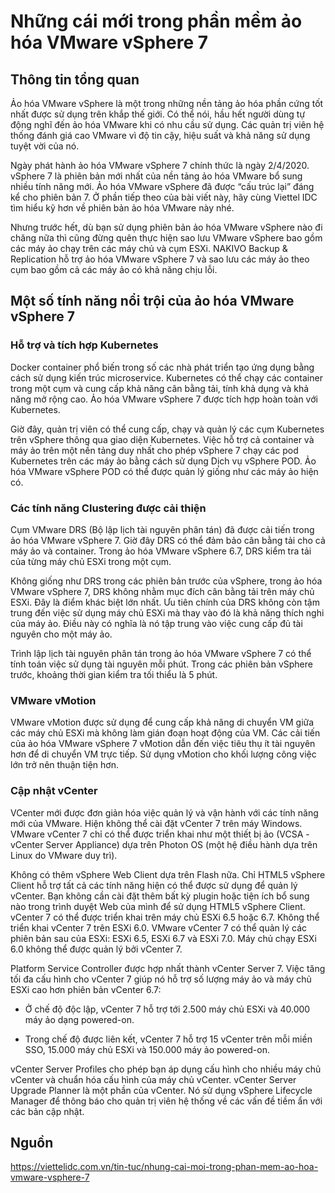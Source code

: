 # Những cái mới trong phần mềm ảo hóa VMware vSphere 7

## Thông tin tổng quan

Ảo hóa VMware vSphere là một trong những nền tảng ảo hóa phần cứng tốt nhất được sử dụng trên khắp thế giới. Có thể nói, hầu hết người dùng tự động nghĩ đến ảo hóa VMware khi có nhu cầu sử dụng. Các quản trị viên hệ thống đánh giá cao VMware vì độ tin cậy, hiệu suất và khả năng sử dụng tuyệt vời của nó. 

Ngày phát hành ảo hóa VMware vSphere 7 chính thức là ngày 2/4/2020. vSphere 7 là phiên bản mới nhất của nền tảng  ảo hóa VMware bổ sung nhiều tính năng mới. Ảo hóa VMware vSphere đã được “cấu trúc lại” đáng kể cho phiên bản 7. Ở phần tiếp theo của bài viết này, hãy cùng Viettel IDC tìm hiểu kỹ hơn về phiên bản ảo hóa VMware này nhé.

Nhưng trước hết, dù bạn sử dụng phiên bản ảo hóa VMware vSphere nào đi chăng nữa thì cũng đừng quên thực hiện sao lưu VMware vSphere bao gồm các máy ảo chạy trên các máy chủ và cụm ESXi. NAKIVO Backup & Replication hỗ trợ ảo hóa VMware vSphere 7 và sao lưu các máy ảo theo cụm bao gồm cả các máy ảo có khả năng chịu lỗi. 

## Một số tính năng nổi trội của ảo hóa VMware vSphere 7

### Hỗ trợ và tích hợp Kubernetes

Docker container phổ biến trong số các nhà phát triển tạo ứng dụng bằng cách sử dụng kiến ​​trúc microservice. Kubernetes có thể chạy các container trong một cụm và cung cấp khả năng cân bằng tải, tính khả dụng và khả năng mở rộng cao. Ảo hóa VMware vSphere 7 được tích hợp hoàn toàn với Kubernetes. 

Giờ đây, quản trị viên có thể cung cấp, chạy và quản lý các cụm Kubernetes trên vSphere thông qua giao diện Kubernetes. Việc hỗ trợ cả container và máy ảo trên một nền tảng duy nhất cho phép vSphere 7 chạy các pod Kubernetes trên các máy ảo bằng cách sử dụng Dịch vụ vSphere POD. Ảo hóa VMware vSphere POD có thể được quản lý giống như các máy ảo hiện có.

### Các tính năng Clustering được cải thiện

Cụm VMware DRS (Bộ lập lịch tài nguyên phân tán) đã được cải tiến trong ảo hóa VMware vSphere 7. Giờ đây DRS có thể đảm bảo cân bằng tải cho cả máy ảo và container. Trong ảo hóa VMware vSphere 6.7, DRS kiểm tra tải của từng máy chủ ESXi trong một cụm. 

Không giống như DRS trong các phiên bản trước của vSphere, trong ảo hóa VMware vSphere 7, DRS không nhằm mục đích cân bằng tải trên máy chủ ESXi. Đây là điểm khác biệt lớn nhất. Ưu tiên chính của DRS không còn tậm trung đến việc sử dụng máy chủ ESXi mà thay vào đó là khả năng thích nghi của máy ảo. Điều này có nghĩa là nó tập trung vào việc cung cấp đủ tài nguyên cho một máy ảo. 

Trình lập lịch tài nguyên phân tán trong ảo hóa VMware vSphere 7 có thể tính toán việc sử dụng tài nguyên mỗi phút. Trong các phiên bản vSphere trước, khoảng thời gian kiểm tra tối thiểu là 5 phút. 

### VMware vMotion

VMware vMotion được sử dụng để cung cấp khả năng di chuyển VM giữa các máy chủ ESXi mà không làm gián đoạn hoạt động của VM. Các cải tiến của ảo hóa VMware vSphere 7 vMotion dẫn đến việc tiêu thụ ít tài nguyên hơn để di chuyển VM trực tiếp. Sử dụng vMotion cho khối lượng công việc lớn trở nên thuận tiện hơn. 

### Cập nhật vCenter

VCenter mới được đơn giản hóa việc quản lý và vận hành với các tính năng mới của VMware. Hiện không thể cài đặt vCenter 7 trên máy Windows. VMware vCenter 7 chỉ có thể được triển khai như một thiết bị ảo (VCSA - vCenter Server Appliance) dựa trên Photon OS (một hệ điều hành dựa trên Linux do VMware duy trì). 

Không có thêm vSphere Web Client dựa trên Flash nữa. Chỉ HTML5 vSphere Client hỗ trợ tất cả các tính năng hiện có thể được sử dụng để quản lý vCenter. Bạn không cần cài đặt thêm bất kỳ plugin hoặc tiện ích bổ sung nào trong trình duyệt Web của mình để sử dụng HTML5 vSphere Client. vCenter 7 có thể được triển khai trên máy chủ ESXi 6.5 hoặc 6.7. Không thể triển khai vCenter 7 trên ESXi 6.0. VMware vCenter 7 có thể quản lý các phiên bản sau của ESXi: ESXi 6.5, ESXi 6.7 và ESXi 7.0. Máy chủ chạy ESXi 6.0 không thể được quản lý bởi vCenter 7.

Platform Service Controller được hợp nhất thành vCenter Server 7. Việc tăng tối đa cấu hình cho vCenter 7 giúp nó hỗ trợ số lượng máy ảo và máy chủ ESXi cao hơn phiên bản vCenter 6.7:

- Ở chế độ độc lập, vCenter 7 hỗ trợ tới 2.500 máy chủ ESXi và 40.000 máy ảo dạng powered-on.

- Trong chế độ được liên kết, vCenter 7 hỗ trợ 15 vCenter trên mỗi miền SSO, 15.000 máy chủ ESXi và 150.000 máy ảo powered-on.

vCenter Server Profiles cho phép bạn áp dụng cấu hình cho nhiều máy chủ vCenter và chuẩn hóa cấu hình của máy chủ vCenter. vCenter Server Upgrade Planner là một phần của vCenter. Nó sử dụng vSphere Lifecycle Manager để thông báo cho quản trị viên hệ thống về các vấn đề tiềm ẩn với các bản cập nhật.

## Nguồn

https://viettelidc.com.vn/tin-tuc/nhung-cai-moi-trong-phan-mem-ao-hoa-vmware-vsphere-7